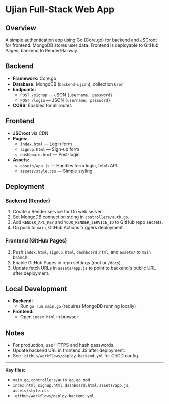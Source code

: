 # Ujian Full-Stack Web App

## Overview
A simple authentication app using Go (Core.go) for backend and JSCroot for frontend. MongoDB stores user data. Frontend is deployable to GitHub Pages, backend to Render/Railway.

## Backend
- **Framework:** Core.go
- **Database:** MongoDB (`backend-ujian`), collection `User`
- **Endpoints:**
  - `POST /signup` — JSON `{username, password}`
  - `POST /login` — JSON `{username, password}`
- **CORS:** Enabled for all routes

## Frontend
- **JSCroot** via CDN
- **Pages:**
  - `index.html` — Login form
  - `signup.html` — Sign-up form
  - `dashboard.html` — Post-login
- **Assets:**
  - `assets/app.js` — Handles form logic, fetch API
  - `assets/style.css` — Simple styling

## Deployment
### Backend (Render)
1. Create a Render service for Go web server.
2. Set MongoDB connection string in `controllers/auth.go`.
3. Add `RENDER_API_KEY` and `YOUR_RENDER_SERVICE_ID` to GitHub repo secrets.
4. On push to `main`, GitHub Actions triggers deployment.

### Frontend (GitHub Pages)
1. Push `index.html`, `signup.html`, `dashboard.html`, and `assets/` to `main` branch.
2. Enable GitHub Pages in repo settings (root or `/docs`).
3. Update fetch URLs in `assets/app.js` to point to backend's public URL after deployment.

## Local Development
- **Backend:**
  - Run `go run main.go` (requires MongoDB running locally)
- **Frontend:**
  - Open `index.html` in browser

## Notes
- For production, use HTTPS and hash passwords.
- Update backend URL in frontend JS after deployment.
- See `.github/workflows/deploy-backend.yml` for CI/CD config.

---

**Key files:**
- `main.go`, `controllers/auth.go`, `go.mod`
- `index.html`, `signup.html`, `dashboard.html`, `assets/app.js`, `assets/style.css`
- `.github/workflows/deploy-backend.yml`